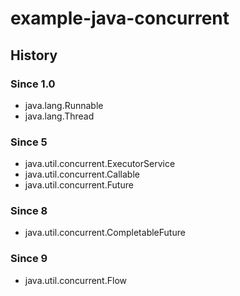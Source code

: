 # example-java-concurrent

## History
### Since 1.0
* java.lang.Runnable
* java.lang.Thread

### Since 5
* java.util.concurrent.ExecutorService
* java.util.concurrent.Callable<T>
* java.util.concurrent.Future<T>

### Since 8
* java.util.concurrent.CompletableFuture<T>

### Since 9
* java.util.concurrent.Flow